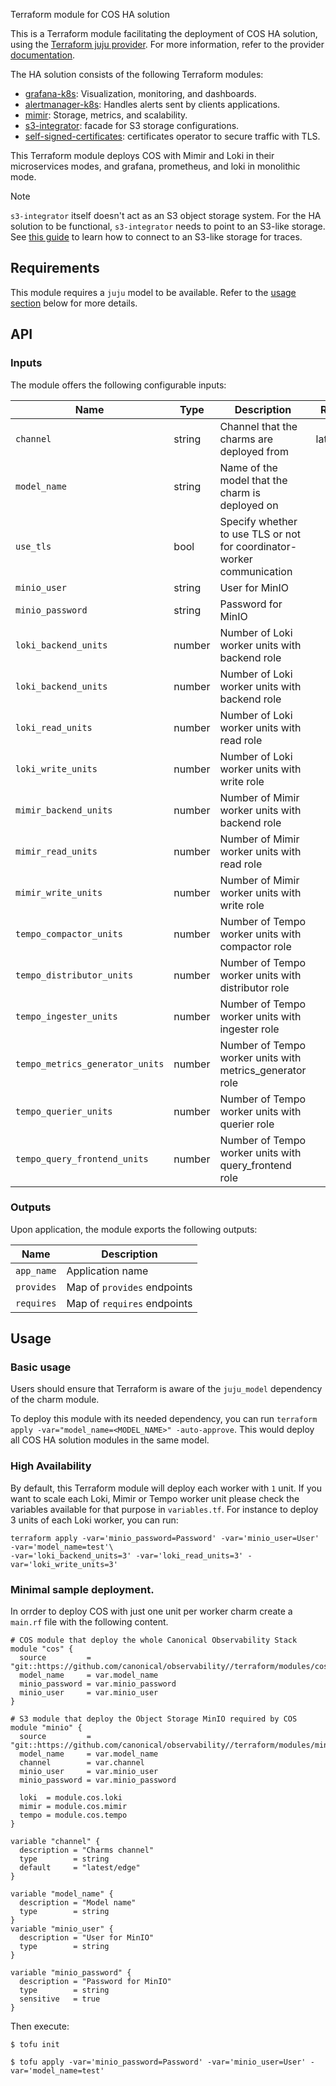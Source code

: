 Terraform module for COS HA solution

This is a Terraform module facilitating the deployment of COS HA solution, using the [Terraform juju provider](https://github.com/juju/terraform-provider-juju/). For more information, refer to the provider [documentation](https://registry.terraform.io/providers/juju/juju/latest/docs).

The HA solution consists of the following Terraform modules:
- [grafana-k8s](https://github.com/canonical/grafana-k8s-operator): Visualization, monitoring, and dashboards.
- [alertmanager-k8s](https://github.com/canonical/alertmanager-k8s-operator): Handles alerts sent by clients applications.
- [mimir](https://github.com/canonical/observability/tree/main/terraform/modules/mimir): Storage, metrics, and scalability.
- [s3-integrator](https://github.com/canonical/s3-integrator): facade for S3 storage configurations.
- [self-signed-certificates](https://github.com/canonical/self-signed-certificates-operator): certificates operator to secure traffic with TLS.

This Terraform module deploys COS with Mimir and Loki in their microservices modes, and grafana, prometheus, and loki in monolithic mode.

> [!NOTE]
> `s3-integrator` itself doesn't act as an S3 object storage system. For the HA solution to be functional, `s3-integrator` needs to point to an S3-like storage. See [this guide](https://discourse.charmhub.io/t/cos-lite-docs-set-up-minio/15211) to learn how to connect to an S3-like storage for traces.

## Requirements
This module requires a `juju` model to be available. Refer to the [usage section](#usage) below for more details.

## API

### Inputs
The module offers the following configurable inputs:

| Name | Type | Description | Required |
| - | - | - | - |
| `channel` | string | Channel that the charms are deployed from | latest/edge |
| `model_name` | string | Name of the model that the charm is deployed on |  |
| `use_tls` | bool | Specify whether to use TLS or not for coordinator-worker communication |
| `minio_user` | string | User for MinIO |
| `minio_password` | string | Password for MinIO |
| `loki_backend_units` | number | Number of Loki worker units with backend role |
| `loki_backend_units` | number | Number of Loki worker units with backend role |
| `loki_read_units` | number | Number of Loki worker units with read role |
| `loki_write_units` | number | Number of Loki worker units with write role |
| `mimir_backend_units` | number | Number of Mimir worker units with backend role |
| `mimir_read_units` | number | Number of Mimir worker units with read role |
| `mimir_write_units` | number | Number of Mimir worker units with write role |
| `tempo_compactor_units` | number | Number of Tempo worker units with compactor role |
| `tempo_distributor_units` | number | Number of Tempo worker units with distributor role |
| `tempo_ingester_units` | number | Number of Tempo worker units with ingester role |
| `tempo_metrics_generator_units` | number | Number of Tempo worker units with metrics_generator role |
| `tempo_querier_units` | number | Number of Tempo worker units with querier role |
| `tempo_query_frontend_units` | number | Number of Tempo worker units with query_frontend role |



### Outputs
Upon application, the module exports the following outputs:

| Name | Description |
| - | - |
| `app_name`|  Application name |
| `provides`| Map of `provides` endpoints |
| `requires`|  Map of `requires` endpoints |

## Usage


### Basic usage

Users should ensure that Terraform is aware of the `juju_model` dependency of the charm module.

To deploy this module with its needed dependency, you can run `terraform apply -var="model_name=<MODEL_NAME>" -auto-approve`. This would deploy all COS HA solution modules in the same model.

### High Availability

By default, this Terraform module will deploy each worker with `1` unit. If you want to scale each Loki, Mimir or Tempo worker unit please check the variables available for that purpose in `variables.tf`. For instance to deploy 3 units of each Loki worker, you can run:

```shell
terraform apply -var='minio_password=Password' -var='minio_user=User' -var='model_name=test'\
-var='loki_backend_units=3' -var='loki_read_units=3' -var='loki_write_units=3'
```


### Minimal sample deployment.

In orrder to deploy COS with just one unit per worker charm create a `main.rf` file with the following content.

```hcl
# COS module that deploy the whole Canonical Observability Stack
module "cos" {
  source         = "git::https://github.com/canonical/observability//terraform/modules/cos"
  model_name     = var.model_name
  minio_password = var.minio_password
  minio_user     = var.minio_user
}

# S3 module that deploy the Object Storage MinIO required by COS
module "minio" {
  source         = "git::https://github.com/canonical/observability//terraform/modules/minio"
  model_name     = var.model_name
  channel        = var.channel
  minio_user     = var.minio_user
  minio_password = var.minio_password

  loki  = module.cos.loki
  mimir = module.cos.mimir
  tempo = module.cos.tempo
}

variable "channel" {
  description = "Charms channel"
  type        = string
  default     = "latest/edge"
}

variable "model_name" {
  description = "Model name"
  type        = string
}
variable "minio_user" {
  description = "User for MinIO"
  type        = string
}

variable "minio_password" {
  description = "Password for MinIO"
  type        = string
  sensitive   = true
}
```


Then execute:

```shell
$ tofu init

$ tofu apply -var='minio_password=Password' -var='minio_user=User' -var='model_name=test'
```

